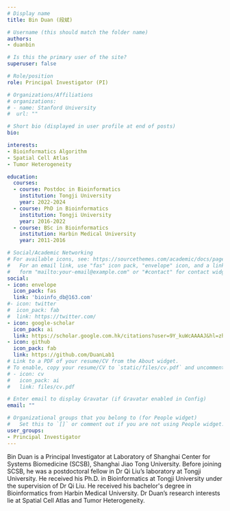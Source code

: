 ```yaml
---
# Display name
title: Bin Duan (段斌)

# Username (this should match the folder name)
authors:
- duanbin

# Is this the primary user of the site?
superuser: false

# Role/position
role: Principal Investigator (PI)

# Organizations/Affiliations
# organizations:
# - name: Stanford University
#  url: ""

# Short bio (displayed in user profile at end of posts)
bio: 

interests:
- Bioinformatics Algorithm
- Spatial Cell Atlas
- Tumor Heterogeneity

education:
  courses:
  - course: Postdoc in Bioinformatics
    institution: Tongji University
    year: 2022-2024
  - course: PhD in Bioinformatics
    institution: Tongji University
    year: 2016-2022
  - course: BSc in Bioinformatics
    institution: Harbin Medical University
    year: 2011-2016

# Social/Academic Networking
# For available icons, see: https://sourcethemes.com/academic/docs/page-builder/#icons
#   For an email link, use "fas" icon pack, "envelope" icon, and a link in the
#   form "mailto:your-email@example.com" or "#contact" for contact widget.
social:
- icon: envelope
  icon_pack: fas
  link: 'bioinfo_db@163.com'
#- icon: twitter
#  icon_pack: fab
#  link: https://twitter.com/
- icon: google-scholar
  icon_pack: ai
  link: https://scholar.google.com.hk/citations?user=9Y_kuWcAAAAJ&hl=zh-CN
- icon: github
  icon_pack: fab
  link: https://github.com/DuanLab1
# Link to a PDF of your resume/CV from the About widget.
# To enable, copy your resume/CV to `static/files/cv.pdf` and uncomment the lines below.
# - icon: cv
#   icon_pack: ai
#   link: files/cv.pdf

# Enter email to display Gravatar (if Gravatar enabled in Config)
email: ""

# Organizational groups that you belong to (for People widget)
#   Set this to `[]` or comment out if you are not using People widget.
user_groups:
- Principal Investigator
---
```


Bin Duan is a Principal Investigator at Laboratory of Shanghai Center for Systems Biomedicine (SCSB), Shanghai Jiao Tong University. Before joining SCSB, he was a postdoctoral fellow in Dr Qi Liu’s laboratory at Tongji University. He received his Ph.D. in Bioinformatics at Tongji University under the supervision of Dr Qi Liu. He received his bachelor's degree in Bioinformatics from Harbin Medical University. Dr Duan’s research interests lie at Spatial Cell Atlas and Tumor Heterogeneity.
